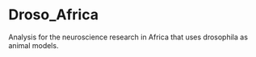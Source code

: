 # Droso_Africa
Analysis for the neuroscience research in Africa that uses drosophila as animal models. 
